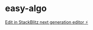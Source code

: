 # easy-algo

[Edit in StackBlitz next generation editor ⚡️](https://stackblitz.com/~/github.com/tamargiladi/easy-algo)